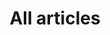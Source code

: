 ---
title: All articles
layout: posts
permalink: /posts/
show_excerpts: true
entries_layout: list
---